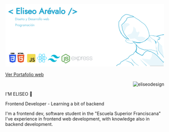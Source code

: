   
  
<!-- # Hi, I am [**Eliseo Arévalo Espinoza**](https://eliseodesign.github.io/) -->
  ![background](./bg.png)

[Ver Portafolio web](https://eliseo.netlify.app/)

<p>&nbsp;<img align="right" src="https://github-readme-stats.vercel.app/api?username=eliseodesign&show_icons=true&theme=dark&title_color=6bdaff&text_color=e2eeeb&bg_color=1f1e1e&hide_border=true&locale=en" alt="eliseodesign" /></p>

I'M ELISEO 🤨

Frontend Developer - Learning a bit of backend

I'm a frontend dev, software student in the "Escuela Superior Franciscana"
I've experience in frontend web development, with knowledge also in backend development.


<div align="center">
  

  
  


